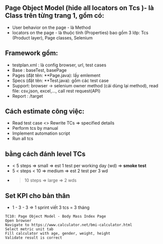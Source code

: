 ## Page Object Model (hide all locators on Tcs )- là Class trên từng trang 1, gồm có:
- User behavior on the page - là Method
- locators on the page - là thuộc tính (Properties)
bao gồm 3 lớp: Tcs (Product layer), Page classes, Selenium

## Framework gồm:
- testplan.xml : là config browser, url, test cases
- Base : baseTest, basePage
- Pages (đặt tên: **Page.java): lấy emlement
- Specs (đặt tên: **Test.java): gồm các test case
- Support: browser -> selenium owner method (cái dùng lại method), read file: csv,json, excel,..., call rest request(API)
- Report : /target 

## Cách estimate công việc:
- Read test case <> Rewrite TCs => specified details
- Perform tcs by manual 
- Implement automation script
- Run all tcs
## bằng cách đánh level TCs
- < 5 steps => small => est 1 test per working day (wd) => **smoke test**
- 5 < steps < 10 => medium => est 2 test per 3 wd
- > 10 steps => large => 2 wds
## Set KPI cho bản thân
- 1 - 3 - 3 => 1 sprint viết 3 tcs = 3 tháng 

```BT java
TC10: Page Object Model - Body Mass Index Page
Open browser
Navigate to https://www.calculator.net/bmi-calculator.html
Select metric unit tab
Fill calculator with age, gender, weight, height
Validate result is correct